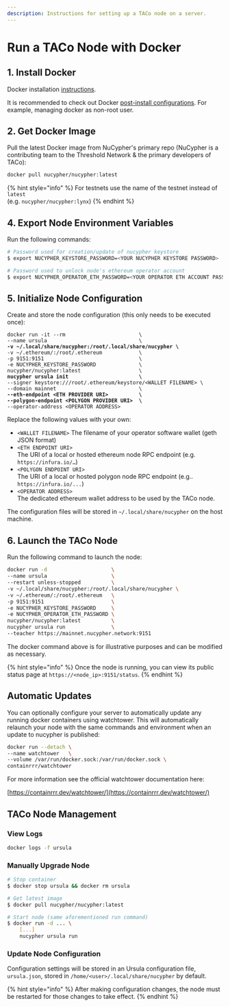 ```yaml
---
description: Instructions for setting up a TACo node on a server.
---
```


# Run a TACo Node with Docker

## 1. Install Docker

Docker installation [instructions](https://docs.docker.com/engine/install/ubuntu/).

It is recommended to check out Docker [post-install configurations](https://docs.docker.com/engine/install/linux-postinstall/). For example, managing docker as non-root user.

## 2. Get Docker Image&#x20;

Pull the latest Docker image from NuCypher's primary repo (NuCypher is a contributing team to the Threshold Network & the primary developers of TACo):&#x20;

```bash
docker pull nucypher/nucypher:latest
```

{% hint style="info" %}
For testnets use the name of the testnet instead of `latest` \
(e.g. `nucypher/nucypher:lynx`)
{% endhint %}

## 4. Export Node Environment Variables

Run the following commands:&#x20;

```bash
# Password used for creation/update of nucypher keystore
$ export NUCYPHER_KEYSTORE_PASSWORD=<YOUR NUCYPHER KEYSTORE PASSWORD>
```

```bash
# Password used to unlock node's ethereum operator account
$ export NUCYPHER_OPERATOR_ETH_PASSWORD=<YOUR OPERATOR ETH ACCOUNT PASSWORD>
```

## 5. Initialize Node Configuration

Create and store  the node configuration (this only needs to be executed once):&#x20;

<pre class="language-bash"><code class="lang-bash">docker run -it --rm                        \
--name ursula                              \
<strong>-v ~/.local/share/nucypher:/root/.local/share/nucypher \
</strong>-v ~/.ethereum/:/root/.ethereum            \
-p 9151:9151                               \
-e NUCYPHER_KEYSTORE_PASSWORD              \
nucypher/nucypher:latest                   \
<strong>nucypher ursula init                       \
</strong>--signer keystore:///root/.ethereum/keystore/&#x3C;WALLET FILENAME> \
--domain mainnet                           \
<strong>--eth-endpoint &#x3C;ETH PROVIDER URI>          \
</strong><strong>--polygon-endpoint &#x3C;POLYGON PROVIDER URI>  \
</strong>--operator-address &#x3C;OPERATOR ADDRESS>      
</code></pre>

Replace the following values with your own:

* `<WALLET FILENAME>`  The filename of your operator software wallet (geth JSON format)
* `<ETH ENDPOINT URI>` \
  The URI of a local or hosted ethereum node RPC endpoint (e.g. `https://infura.io/…`)
* `<POLYGON ENDPOINT URI>` \
  The URI of a local or hosted polygon node RPC endpoint  (e.g.. `https://infura.io/...`)
* `<OPERATOR ADDRESS>` \
  The dedicated ethereum wallet address to be used by the TACo node.&#x20;

The configuration files will be stored in `~/.local/share/nucypher` on the host machine.

## 6. Launch the TACo Node

Run the following command to launch the node:&#x20;

```bash
docker run -d                     \
--name ursula                     \
--restart unless-stopped          \
-v ~/.local/share/nucypher:/root/.local/share/nucypher \
-v ~/.ethereum/:/root/.ethereum   \
-p 9151:9151                      \
-e NUCYPHER_KEYSTORE_PASSWORD     \
-e NUCYPHER_OPERATOR_ETH_PASSWORD \
nucypher/nucypher:latest          \
nucypher ursula run               \
--teacher https://mainnet.nucypher.network:9151  
```

The docker command above is for illustrative purposes and can be modified as necessary.&#x20;

{% hint style="info" %}
Once the node is running, you can view its public status page at `https://<node_ip>:9151/status`.
{% endhint %}

## Automatic Updates

You can optionally configure your server to automatically update any running docker containers using watchtower.  This will automatically relaunch your node with the same commands and environment when an update to nucypher is published:

```bash
docker run --detach \
--name watchtower   \
--volume /var/run/docker.sock:/var/run/docker.sock \
containrrr/watchtower
```

For more information see the official watchtower documentation here:

&#x20;[https://containrrr.dev/watchtower/](https://containrrr.dev/watchtower/)

## TACo Node Management

### View Logs

```bash
docker logs -f ursula
```

### Manually Upgrade Node

```bash
# Stop container
$ docker stop ursula && docker rm ursula

# Get latest image
$ docker pull nucypher/nucypher:latest

# Start node (same aforementioned run command)
$ docker run -d ... \
    [...]
    nucypher ursula run
```

### Update Node Configuration

Configuration settings will be stored in an Ursula configuration file, `ursula.json`, stored in `/home/<user>/.local/share/nucypher` by default.

{% hint style="info" %}
After making configuration changes, the node must be restarted for those changes to take effect.
{% endhint %}
